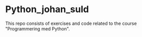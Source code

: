 # Python_johan_suld
This repo consists of exercises and code related to the course "Programmering med Python".